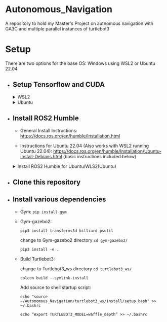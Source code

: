 # Autonomous_Navigation
A repository to hold my Master's Project on autnomous navigation with GA3C and multiple parallel instances of turtlebot3

# Setup

There are two options for the base OS: Windows using WSL2 or Ubuntu 22.04

* ## Setup Tensorflow and CUDA ##

  <details>
  <summary>WSL2</summary>
      <br>
      
  * Setup WSL2: https://learn.microsoft.com/en-us/windows/wsl/install (basic instructions included below)
  
    `wsl --install `
  
  * Setup CUDA for WSL2: https://docs.nvidia.com/cuda/wsl-user-guide/index.html (basic instructions included below)
  
      *Get GPU driver for Windows: https://www.nvidia.com/download/index.aspx
  
      *Get WSL-Ubuntu CUDA toolkit: [WSL_CUDA_TOOLKIT](https://developer.nvidia.com/cuda-downloads?target_os=Linux&target_arch=x86_64&Distribution=WSL-Ubuntu&target_version=2.0&target_type=deb_local) (basic instructions below)
    
        wget https://developer.download.nvidia.com/compute/cuda/repos/wsl-ubuntu/x86_64/cuda-wsl-ubuntu.pin
    
        sudo mv cuda-wsl-ubuntu.pin /etc/apt/preferences.d/cuda-repository-pin-600
    
        wget https://developer.download.nvidia.com/compute/cuda/12.3.1/local_installers/cuda-repo-wsl-ubuntu-12-3-local_12.3.1-1_amd64.deb
    
        sudo dpkg -i cuda-repo-wsl-ubuntu-12-3-local_12.3.1-1_amd64.deb
    
        sudo cp /var/cuda-repo-wsl-ubuntu-12-3-local/cuda-*-keyring.gpg /usr/share/keyrings/
    
        sudo apt-get update
    
        sudo apt-get -y install cuda-toolkit-12-3
    
  * Setup Tensorflow 2.14.0: https://www.tensorflow.org/install/pip#windows-wsl2 (basic instructions included below)
 
      Check for that nvidia drivers are working: `nvidia-smi`
    
      `pip install --upgrade pip`
    
      `pip install tensorflow[and-cuda]`
  
      Verify the install with: `python3 -c "import tensorflow as tf; print(tf.config.list_physical_devices('GPU'))"`
  
    </details>

    <details>
      <summary>Ubuntu</summary>
      <br>
 
      * Get GPU drivers for Ubuntu
      * Setup Tensorflow 2.14.0: https://www.tensorflow.org/install/pip#linux (basic instructions included below)
 
        Check that nvidia drivers are working: `nvidia-smi`
 
        `pip install --upgrade pip`
 
        `pip install tensorflow[and-cuda]`
 
        Verify the install with: `python3 -c "import tensorflow as tf; print(tf.config.list_physical_devices('GPU'))"`
      
    </details>
    
  * ## Install ROS2 Humble ##
  
    * General Install Instructions: https://docs.ros.org/en/humble/Installation.html
    
    * Instructions for Ubuntu 22.04 (Also works with WSL2 running Ubuntu 22.04): https://docs.ros.org/en/humble/Installation/Ubuntu-Install-Debians.html (basic instructions included below)
    
    <details>
      <summary>Install ROS2 Humble for Ubuntu/WLS2(Ubuntu)</summary>
      <br>
  
      ```
      locale  # check for UTF-8
  
      sudo apt update && sudo apt install locales
      sudo locale-gen en_US en_US.UTF-8
      sudo update-locale LC_ALL=en_US.UTF-8 LANG=en_US.UTF-8
      export LANG=en_US.UTF-8
      
      locale  # verify settings
      
      sudo apt install software-properties-common
      sudo add-apt-repository universe
      sudo apt update && sudo apt install curl -y
      sudo curl -sSL https://raw.githubusercontent.com/ros/rosdistro/master/ros.key -o /usr/share/keyrings/ros-archive-keyring.gpg
      echo "deb [arch=$(dpkg --print-architecture) signed-by=/usr/share/keyrings/ros-archive-keyring.gpg] http://packages.ros.org/ros2/ubuntu $(. /etc/os-release && echo $UBUNTU_CODENAME) main" | sudo tee /etc/apt/sources.list.d/ros2.list > /dev/null
      sudo apt update
      sudo apt upgrade
      sudo apt install ros-humble-desktop
      sudo apt install ros-dev-tools
      source /opt/ros/humble/setup.bash # Replace ".bash" with your shell if you're not using bash. Possible values are: setup.bash, setup.sh, setup.zsh
      
      #Add source to shell startup script: 
      echo "source /opt/ros/humble/setup.bash" >> ~/.bashrc
      #Install Gazebo: 
      sudo apt install ros-humble-gazebo-*
      ```
  
    </details>

  * ## Clone this repository ##
  * ## Install various dependencies ##
      * Gym:
            `pip install gym`
      * Gym-gazebo2:
  
        `pip3 install transforms3d billiard psutil`
   
        change to Gym-gazebo2 directory `cd gym-gazebo2/`
   
        `pip3 install -e .`
      * Build Turtlebot3:
        
        change to Turtlebot3_ws directory `cd turtlebot3_ws/`
        
        `colcon build --symlink-install`
        
        Add source to shell startup script:
        
        `echo "source ~/Autonomous_Navigation/turtlebot3_ws/install/setup.bash" >> ~/.bashrc`
        
        `echo “export TURTLEBOT3_MODEL=waffle_depth” >> ~/.bashrc`
